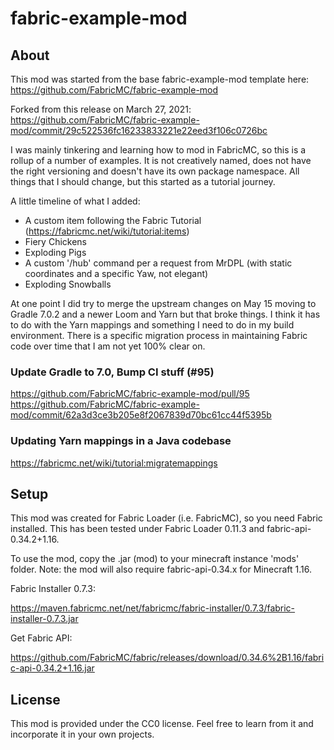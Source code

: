 # fabric-example-mod

## About
This mod was started from the base fabric-example-mod template here:
https://github.com/FabricMC/fabric-example-mod

Forked from this release on March 27, 2021:
https://github.com/FabricMC/fabric-example-mod/commit/29c522536fc16233833221e22eed3f106c0726bc

I was mainly tinkering and learning how to mod in FabricMC, so this is a rollup of a number of examples.  It is not creatively named, does not have the right versioning and doesn't have its own package namespace.  All things that I should change, but this started as a tutorial journey.

A little timeline of what I added:
  - A custom item following the Fabric Tutorial (https://fabricmc.net/wiki/tutorial:items)
  - Fiery Chickens
  - Exploding Pigs
  - A custom '/hub' command per a request from MrDPL (with static coordinates and a specific Yaw, not elegant)
  - Exploding Snowballs

At one point I did try to merge the upstream changes on May 15 moving to Gradle 7.0.2 and a newer Loom and Yarn but that broke things.  I think it has to do with the Yarn mappings and something I need to do in my build environment.  There is a specific migration process in maintaining Fabric code over time that I am not yet 100% clear on.

### Update Gradle to 7.0, Bump CI stuff (#95)
https://github.com/FabricMC/fabric-example-mod/pull/95
https://github.com/FabricMC/fabric-example-mod/commit/62a3d3ce3b205e8f2067839d70bc61cc44f5395b

### Updating Yarn mappings in a Java codebase
https://fabricmc.net/wiki/tutorial:migratemappings


## Setup
This mod was created for Fabric Loader (i.e. FabricMC), so you need Fabric installed. This has been tested under Fabric Loader 0.11.3 and fabric-api-0.34.2+1.16.

To use the mod, copy the .jar (mod) to your minecraft instance 'mods' folder. Note: the mod will also require fabric-api-0.34.x for Minecraft 1.16.

Fabric Installer 0.7.3:

https://maven.fabricmc.net/net/fabricmc/fabric-installer/0.7.3/fabric-installer-0.7.3.jar

Get Fabric API:

https://github.com/FabricMC/fabric/releases/download/0.34.6%2B1.16/fabric-api-0.34.2+1.16.jar


## License
This mod is provided under the CC0 license. Feel free to learn from it and incorporate it in your own projects.

